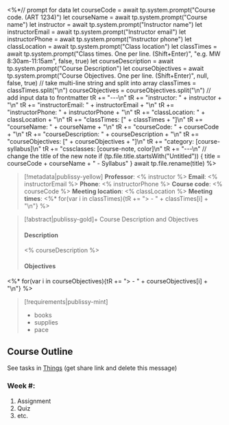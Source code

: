 <%*// prompt for data
let courseCode = await tp.system.prompt("Course code. (ART 1234)")
let courseName = await tp.system.prompt("Course name")
let instructor = await tp.system.prompt("Instructor name")
let instructorEmail = await tp.system.prompt("Instructor email")
let instructorPhone = await tp.system.prompt("Instructor phone")
let classLocation = await tp.system.prompt("Class location")
let classTimes = await tp.system.prompt("Class times. One per line. (Shift+Enter)", "e.g. MW 8:30am-11:15am", false, true)
let courseDescription = await tp.system.prompt("Course Description")
let courseObjectives = await tp.system.prompt("Course Objectives. One per line. (Shift+Enter)", null, false, true)
// take multi-line string and split into array
classTimes = classTimes.split("\n")
courseObjectives = courseObjectives.split("\n")
// add input data to frontmatter
tR += "---\n"
tR += "instructor: " + instructor + "\n"
tR += "instructorEmail: " + instructorEmail + "\n"
tR += "instructorPhone: " + instructorPhone + "\n"
tR += "classLocation: " + classLocation + "\n"
tR += "classTimes: [" + classTimes + "]\n"
tR += "courseName: " + courseName + "\n"
tR += "courseCode: " + courseCode + "\n"
tR += "courseDescription: " + courseDescription + "\n"
tR += "courseObjectives: [" + courseObjectives + "]\n"
tR += "category: [course-syllabus]\n"
tR += "cssclasses: [course-note, color]\n"
tR += "---\n"
// change the title of the new note
if (tp.file.title.startsWith("Untitled")) {
  title = courseCode + courseName + " - Syllabus"
} await tp.file.rename(title) %>

>[!metadata|publissy-yellow]
> **Professor**: <% instructor %>
> **Email**: <% instructorEmail %>
> **Phone**: <% instructorPhone %>
> **Course code**: <% courseCode %>
> **Meeting location**: <% classLocation %>
> **Meeting times**: 
<%* for(var i in classTimes){tR += "> - " + classTimes[i] + "\n"} %>

>[!abstract|publissy-gold]+ Course Description and Objectives
> #### Description
> <% courseDescription %>
> #### Objectives
<%* for(var i in courseObjectives){tR += "> - " + courseObjectives[i] + "\n"} %> 

>[!requirements|publissy-mint]
> - books
> - supplies
> - pace

## Course Outline
See tasks in [Things](things:///show?id=) (get share link and delete this message)

### Week \#:
1. Assignment
2. Quiz
3. etc.